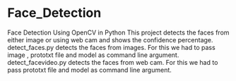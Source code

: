 # Face_Detection
Face Detection Using OpenCV in Python
This project detects the faces from either image or using web cam and shows the confidence percentage.
detect_faces.py detects the faces from images. For this we had to pass image , prototxt file and model as command line argument.
detect_facevideo.py detects the faces from web cam. For this we had to pass prototxt file and model as command line argument.
